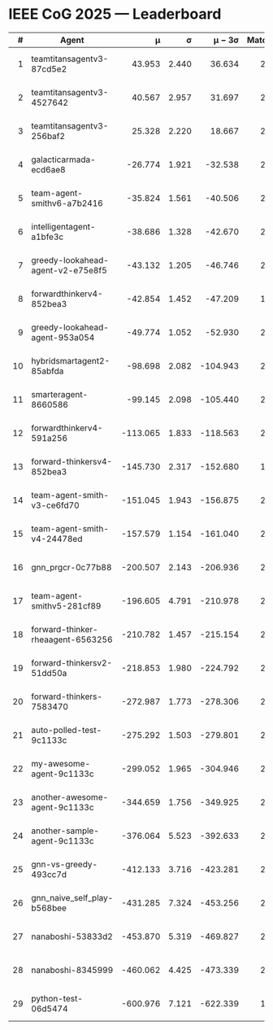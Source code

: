 # IEEE CoG 2025 — Leaderboard

| # | Agent | μ | σ | μ − 3σ | Matches | Updated |
|---:|---|---:|---:|---:|---:|---|
| 1 | teamtitansagentv3-87cd5e2 | 43.953 | 2.440 | 36.634 | 2172 | 2025-08-18 06:50 |
| 2 | teamtitansagentv3-4527642 | 40.567 | 2.957 | 31.697 | 2580 | 2025-08-18 06:50 |
| 3 | teamtitansagentv3-256baf2 | 25.328 | 2.220 | 18.667 | 2472 | 2025-08-18 06:50 |
| 4 | galacticarmada-ecd6ae8 | -26.774 | 1.921 | -32.538 | 2740 | 2025-08-18 06:50 |
| 5 | team-agent-smithv6-a7b2416 | -35.824 | 1.561 | -40.506 | 2480 | 2025-08-18 06:50 |
| 6 | intelligentagent-a1bfe3c | -38.686 | 1.328 | -42.670 | 2012 | 2025-08-18 06:50 |
| 7 | greedy-lookahead-agent-v2-e75e8f5 | -43.132 | 1.205 | -46.746 | 2556 | 2025-08-18 06:50 |
| 8 | forwardthinkerv4-852bea3 | -42.854 | 1.452 | -47.209 | 1932 | 2025-08-18 06:50 |
| 9 | greedy-lookahead-agent-953a054 | -49.774 | 1.052 | -52.930 | 2376 | 2025-08-18 06:50 |
| 10 | hybridsmartagent2-85abfda | -98.698 | 2.082 | -104.943 | 2249 | 2025-08-18 06:50 |
| 11 | smarteragent-8660586 | -99.145 | 2.098 | -105.440 | 2160 | 2025-08-18 06:50 |
| 12 | forwardthinkerv4-591a256 | -113.065 | 1.833 | -118.563 | 2209 | 2025-08-18 06:50 |
| 13 | forward-thinkersv4-852bea3 | -145.730 | 2.317 | -152.680 | 1938 | 2025-08-18 06:50 |
| 14 | team-agent-smith-v3-ce6fd70 | -151.045 | 1.943 | -156.875 | 2736 | 2025-08-18 06:50 |
| 15 | team-agent-smith-v4-24478ed | -157.579 | 1.154 | -161.040 | 2496 | 2025-08-18 06:50 |
| 16 | gnn_prgcr-0c77b88 | -200.507 | 2.143 | -206.936 | 2350 | 2025-08-18 06:50 |
| 17 | team-agent-smithv5-281cf89 | -196.605 | 4.791 | -210.978 | 2360 | 2025-08-18 06:50 |
| 18 | forward-thinker-rheaagent-6563256 | -210.782 | 1.457 | -215.154 | 2396 | 2025-08-18 06:50 |
| 19 | forward-thinkersv2-51dd50a | -218.853 | 1.980 | -224.792 | 2316 | 2025-08-18 06:50 |
| 20 | forward-thinkers-7583470 | -272.987 | 1.773 | -278.306 | 2220 | 2025-08-18 06:50 |
| 21 | auto-polled-test-9c1133c | -275.292 | 1.503 | -279.801 | 2080 | 2025-08-18 06:50 |
| 22 | my-awesome-agent-9c1133c | -299.052 | 1.965 | -304.946 | 2820 | 2025-08-18 06:50 |
| 23 | another-awesome-agent-9c1133c | -344.659 | 1.756 | -349.925 | 2560 | 2025-08-18 06:50 |
| 24 | another-sample-agent-9c1133c | -376.064 | 5.523 | -392.633 | 2240 | 2025-08-18 06:50 |
| 25 | gnn-vs-greedy-493cc7d | -412.133 | 3.716 | -423.281 | 2060 | 2025-08-18 06:50 |
| 26 | gnn_naive_self_play-b568bee | -431.285 | 7.324 | -453.256 | 2100 | 2025-08-18 06:50 |
| 27 | nanaboshi-53833d2 | -453.870 | 5.319 | -469.827 | 2020 | 2025-08-18 06:50 |
| 28 | nanaboshi-8345999 | -460.062 | 4.425 | -473.339 | 2160 | 2025-08-18 06:50 |
| 29 | python-test-06d5474 | -600.976 | 7.121 | -622.339 | 1990 | 2025-08-18 06:50 |
